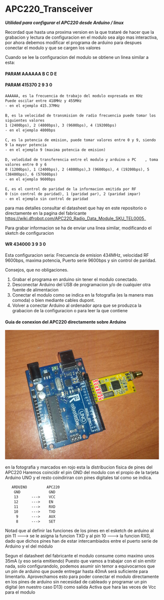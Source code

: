 # APC220_Transceiver
***Utilidad para configurar el APC220 desde Arduino / linux***

Recordad que hasta una proxima version en la que trataré de hacer 
que la grabacion y lectura de configuracion en el modulo sea 
algo mas interactiva, por ahora debemos modificar el programa 
de arduino para despues conectar el modulo y que se cargen los valores

Cuando se lee la configuracion del modulo se obtiene un linea similar a esta:

####   PARAM  AAAAAA B C D E
####   PARAM  415370 2 9 3 0 
	AAAAAA, es la frecuencia de trabajo del modulo expresada en KHz 
	Puede oscilar entre 418MHz y 455MHz
	- en el ejemplo 415.37MHz 

	B, es la velocidad de transmision de radio frecuencia puede tomar los siguientes valores
	1 (2400bps), 2 (4800bps), 3 (9600bps), 4 (19200bps)
	- en el ejemplo 4800bps 
	
	C, es la potencia de emision, puede tomar valores entre 0 y 9, siendo 9 la mayor potencia
	- en el ejemplo 9 (maxima potencia de emision)
	
	D, velodidad de transferencia entre el modulo y arduino o PC 	, toma valores entre 0 y 6
	0 (1200bps), 1 (2400bps), 2 (4800bps),3 (9600bps), 4 (19200bps), 5 (38400bps), 6 (57600bps)
	- en el ejemplo 9600bps 
	
	E, es el control de paridad de la informacion emitida por RF
	0 (sin control de paridad), 1 (paridad par), 2 (paridad impar)
	- en el ejemplo sin control de paridad
	
para mas detalles consultar el datasheet que hay en este repositorio o directamente en la pagina del fabricante
https://wiki.dfrobot.com/APC220_Radio_Data_Module_SKU_TEL0005_


Para grabar informacion se ha de enviar una linea similar, modificando el sketch de configuracion
#### WR 434000 3 9 3 0
Esta configuracion seria: Frecuencia de emision 434MHz, velocidad RF 9600bps, 
maxima potencia, Puerto serie 9600bps y sin control de paridad.



Consejos, que no obligaciones.
1. Grabar el programa en arduino sin tener el modulo conectado.
2. Desconectar Arduino del USB de programacion y/o de cualquier otra fuente de alimentacion
3. Conectar el modulo como se indica en la fotografia (es la manera mas comoda)
   o bien mediante cables dupont.
4. Volver a conectar Arduino al ordenador apra que se produzca la grabacion de la configuracion o para leer la que contiene   
   
#### Guia de conexion del APC220 directamente sobre Arduino
![](./imagenes/conexionApc220.jpg)

en la fotografia y marcados en rojo esta la distribucion fisica de pines del APC220
Haremos coincidir el pin GND del modulo con el propio de la tarjeta Arduino UNO
y el resto coindiriran con pines digitales tal como se indica.

	   ARDUINO     	   APC220
		GND         	GND
		13		--->	VCC
		12		--->	EN
		11		--->	RXD
		10		--->	TXD
		 9		--->	AUX
		 8		--->	SET

Notad que al definir las funciones de los pines en el esketch de arduino al pin 11 ---> se le asigna la funcion TXD
y al pin 10 ---> la funcion RXD, dado que dichos pines han de estar intercambiados entre el puerto serie de Arduino y el del módulo

Segun el datasheet del fabricante el modulo consume como maximo unos 35mA (y eso seria emitiendo)
Puesto que vamos a trabajar con el sin emitir nada, solo configurandolo, 
podemos asumir sin temor a equivocarnos que un pin de arduino que puede entregar hasta 40mA
será suficiente para limentarlo.
Aprovechamos esto para poder conectar el modulo directamente en los pines de arduino sin necesidad
de cableado y programar un pin digital (en nuestro caso D13) como salida Activa que hara las veces de Vcc para el modulo
